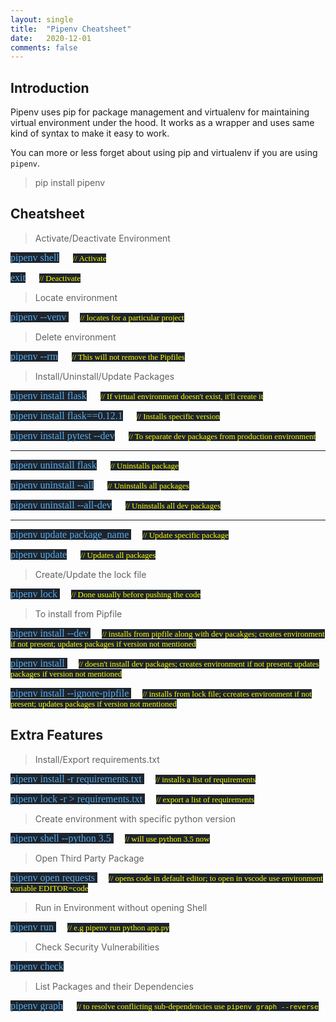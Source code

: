 ```yaml
---
layout: single
title:  "Pipenv Cheatsheet"
date:   2020-12-01
comments: false
---
```


## Introduction

Pipenv uses pip for package management and virtualenv for maintaining virtual environment under the hood. It works as a wrapper and uses same kind of syntax to make it easy to work.

You can more or less forget about using pip and virtualenv if you are using `pipenv`.

> pip install pipenv

## Cheatsheet

> Activate/Deactivate Environment

<span style="color: #55acee;background-color: #1E242C;font-size:16px; font-family: 'Lucida Grande'">pipenv shell</span> &emsp;
<span style="color: yellow;background-color: #1E242C;font-size:13px; font-family: 'Lucida Grande'">// Activate</span>

<span style="color: #55acee;background-color: #1E242C;font-size:16px; font-family: 'Lucida Grande'">exit</span> &emsp;
<span style="color: yellow;background-color: #1E242C;font-size:13px; font-family: 'Lucida Grande'">// Deactivate</span>

> Locate environment

<span style="color: #55acee;background-color: #1E242C;font-size:16px; font-family: 'Lucida Grande'">pipenv --venv </span> &emsp;
<span style="color: yellow;background-color: #1E242C;font-size:13px; font-family: 'Lucida Grande'">// locates for a particular project</span>

> Delete environment

<span style="color: #55acee;background-color: #1E242C;font-size:16px; font-family: 'Lucida Grande'">pipenv --rm</span> &emsp;
<span style="color: yellow;background-color: #1E242C;font-size:13px; font-family: 'Lucida Grande'">// This will not remove the Pipfiles</span>

> Install/Uninstall/Update Packages

<span style="color: #55acee;background-color: #1E242C;font-size:16px; font-family: 'Lucida Grande'">pipenv install flask</span> &emsp;
<span style="color: yellow;background-color: #1E242C;font-size:13px; font-family: 'Lucida Grande'">// If virtual environment doesn't exist, it'll create it</span>

<span style="color: #55acee;background-color: #1E242C;font-size:16px; font-family: 'Lucida Grande'">pipenv install flask==0.12.1</span> &emsp;
<span style="color: yellow;background-color: #1E242C;font-size:13px; font-family: 'Lucida Grande'">// Installs specific version</span>

<span style="color: #55acee;background-color: #1E242C;font-size:16px; font-family: 'Lucida Grande'">pipenv install pytest --dev</span> &emsp;
<span style="color: yellow;background-color: #1E242C;font-size:13px; font-family: 'Lucida Grande'">// To separate dev packages from production environment</span>

---

<span style="color: #55acee;background-color: #1E242C;font-size:16px; font-family: 'Lucida Grande'">pipenv uninstall flask</span> &emsp;
<span style="color: yellow;background-color: #1E242C;font-size:13px; font-family: 'Lucida Grande'">// Uninstalls package</span>

<span style="color: #55acee;background-color: #1E242C;font-size:16px; font-family: 'Lucida Grande'">pipenv uninstall --all</span> &emsp;
<span style="color: yellow;background-color: #1E242C;font-size:13px; font-family: 'Lucida Grande'">// Uninstalls all packages</span>

<span style="color: #55acee;background-color: #1E242C;font-size:16px; font-family: 'Lucida Grande'">pipenv uninstall --all-dev</span> &emsp;
<span style="color: yellow;background-color: #1E242C;font-size:13px; font-family: 'Lucida Grande'">// Uninstalls all dev packages</span>

---

<span style="color: #55acee;background-color: #1E242C;font-size:16px; font-family: 'Lucida Grande'">pipenv update package_name </span> &emsp;
<span style="color: yellow;background-color: #1E242C;font-size:13px; font-family: 'Lucida Grande'">// Update specific package</span>

<span style="color: #55acee;background-color: #1E242C;font-size:16px; font-family: 'Lucida Grande'">pipenv update</span> &emsp;
<span style="color: yellow;background-color: #1E242C;font-size:13px; font-family: 'Lucida Grande'">// Updates all packages</span>

> Create/Update the lock file

<span style="color: #55acee;background-color: #1E242C;font-size:16px; font-family: 'Lucida Grande'">pipenv lock </span> &emsp;
<span style="color: yellow;background-color: #1E242C;font-size:13px; font-family: 'Lucida Grande'">// Done usually before pushing the code</span>

> To install from Pipfile

<span style="color: #55acee;background-color: #1E242C;font-size:16px; font-family: 'Lucida Grande'">pipenv install --dev </span> &emsp;
<span style="color: yellow;background-color: #1E242C;font-size:13px; font-family: 'Lucida Grande'">// installs from pipfile along with dev pacakges; creates environment if not present; updates packages if version not mentioned</span>

<span style="color: #55acee;background-color: #1E242C;font-size:16px; font-family: 'Lucida Grande'">pipenv install </span> &emsp;
<span style="color: yellow;background-color: #1E242C;font-size:13px; font-family: 'Lucida Grande'">// doesn't install dev packages; creates environment if not present; updates packages if version not mentioned</span>

<span style="color: #55acee;background-color: #1E242C;font-size:16px; font-family: 'Lucida Grande'">pipenv install --ignore-pipfile </span> &emsp;
<span style="color: yellow;background-color: #1E242C;font-size:13px; font-family: 'Lucida Grande'">// installs from lock file; ccreates environment if not present; updates packages if version not mentioned</span>

## Extra Features

> Install/Export requirements.txt

<span style="color: #55acee;background-color: #1E242C;font-size:16px; font-family: 'Lucida Grande'">pipenv install -r requirements.txt </span> &emsp;
<span style="color: yellow;background-color: #1E242C;font-size:13px; font-family: 'Lucida Grande'">// installs a list of requirements</span>

<span style="color: #55acee;background-color: #1E242C;font-size:16px; font-family: 'Lucida Grande'">pipenv lock -r > requirements.txt </span> &emsp;
<span style="color: yellow;background-color: #1E242C;font-size:13px; font-family: 'Lucida Grande'">// export a list of requirements</span>

> Create environment with specific python version

<span style="color: #55acee;background-color: #1E242C;font-size:16px; font-family: 'Lucida Grande'">pipenv shell --python 3.5 </span> &emsp;
<span style="color: yellow;background-color: #1E242C;font-size:13px; font-family: 'Lucida Grande'">// will use python 3.5 now</span>

> Open Third Party Package

<span style="color: #55acee;background-color: #1E242C;font-size:16px; font-family: 'Lucida Grande'">pipenv open requests </span> &emsp;
<span style="color: yellow;background-color: #1E242C;font-size:13px; font-family: 'Lucida Grande'">// opens code in default editor; to open in vscode use environment variable EDITOR=code</span>

> Run in Environment without opening Shell

<span style="color: #55acee;background-color: #1E242C;font-size:16px; font-family: 'Lucida Grande'">pipenv run <insert command here> </span> &emsp;
<span style="color: yellow;background-color: #1E242C;font-size:13px; font-family: 'Lucida Grande'">// e.g pipenv run python app.py</span>

> Check Security Vulnerabilities

<span style="color: #55acee;background-color: #1E242C;font-size:16px; font-family: 'Lucida Grande'">pipenv check</span>

> List Packages and their Dependencies

<span style="color: #55acee;background-color: #1E242C;font-size:16px; font-family: 'Lucida Grande'">pipenv graph</span> &emsp;
<span style="color: yellow;background-color: #1E242C;font-size:13px; font-family: 'Lucida Grande'">// to resolve conflicting sub-dependencies use `pipenv graph --reverse`</span>